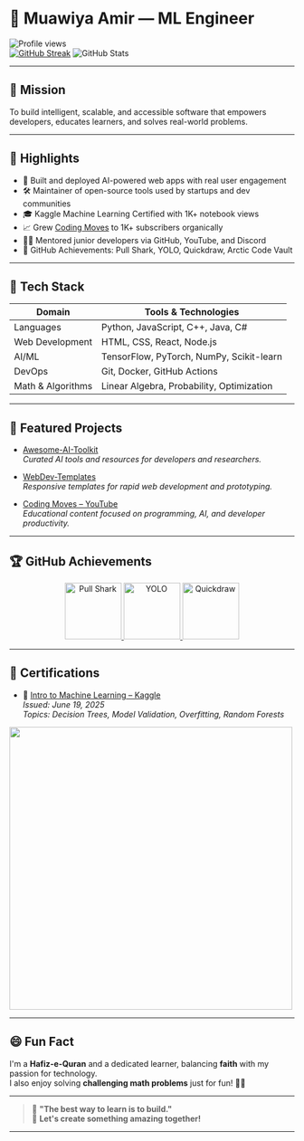 # 👋 Muawiya Amir — ML Engineer

![Profile views](https://komarev.com/ghpvc/?username=Muawiya-contact&color=green)<br>
[![GitHub Streak](https://streak-stats.demolab.com/?user=Muawiya-contact&theme=algolia)](https://git.io/streak-stats)
![GitHub Stats](https://github-readme-stats.vercel.app/api?username=Muawiya-contact&show_icons=true&theme=algolia)

---

## 🧭 Mission

To build intelligent, scalable, and accessible software that empowers developers, educates learners, and solves real-world problems.

---

## 🏅 Highlights

- 🧠 Built and deployed AI-powered web apps with real user engagement
- 🛠 Maintainer of open-source tools used by startups and dev communities
- 🎓 Kaggle Machine Learning Certified with 1K+ notebook views
- 📈 Grew [Coding Moves](https://www.youtube.com/@Coding_Moves) to 1K+ subscribers organically
- 🧑‍🏫 Mentored junior developers via GitHub, YouTube, and Discord
- 🥇 GitHub Achievements: Pull Shark, YOLO, Quickdraw, Arctic Code Vault

---

## 🧰 Tech Stack

| Domain             | Tools & Technologies                                      |
|--------------------|-----------------------------------------------------------|
| Languages          | Python, JavaScript, C++, Java, C#                         |
| Web Development    | HTML, CSS, React, Node.js                                 |
| AI/ML              | TensorFlow, PyTorch, NumPy, Scikit-learn                  |
| DevOps             | Git, Docker, GitHub Actions                               |
| Math & Algorithms  | Linear Algebra, Probability, Optimization                 |

---

## 📌 Featured Projects

- [Awesome-AI-Toolkit](https://github.com/Muawiya-contact/Awesome-AI-Toolkit)  
  _Curated AI tools and resources for developers and researchers._

- [WebDev-Templates](https://github.com/Muawiya-contact/WebDev-Templates)  
  _Responsive templates for rapid web development and prototyping._

- [Coding Moves – YouTube](https://www.youtube.com/@Coding_Moves)  
  _Educational content focused on programming, AI, and developer productivity._

---

## 🏆 GitHub Achievements

<div align="center">

<a href="https://github.com/Muawiya-contact?achievement=pull-shark&tab=achievements">
  <img src="https://github.githubassets.com/images/modules/profile/achievements/pull-shark-default.png" width="100" alt="Pull Shark">
</a>
<a href="https://github.com/Muawiya-contact?achievement=yolo&tab=achievements">
  <img src="https://github.githubassets.com/images/modules/profile/achievements/yolo-default.png" width="100" alt="YOLO">
</a>
<a href="https://github.githubassets.com/assets/quickdraw-default--light-medium-5450fadcbe37.png">
  <img src="https://github.githubassets.com/assets/quickdraw-default--light-medium-5450fadcbe37.png" width="100" alt="Quickdraw">
</a>

</div>

---

## 📜 Certifications

- 🧠 [Intro to Machine Learning – Kaggle](https://www.kaggle.com/learn/intro-to-machine-learning)  
  *Issued: June 19, 2025*  
  *Topics: Decision Trees, Model Validation, Overfitting, Random Forests*

<img src="https://raw.githubusercontent.com/Muawiya-contact/certificates/main/Kaggle-Intro-ML.png" width="500"/>

---
## 😄 Fun Fact

I'm a **Hafiz-e-Quran** and a dedicated learner, balancing **faith** with my passion for technology.  
I also enjoy solving **challenging math problems** just for fun! 🧠✨

---

> 🔹 **"The best way to learn is to build."**  
> 🔹 **Let's create something amazing together!**

---

<!---
Muawiya-contact/Muawiya-contact is a ✨ special ✨ repository because its `README.md` (this file) appears on your GitHub profile.
You can click the Preview link to take a look at your changes.
-->
